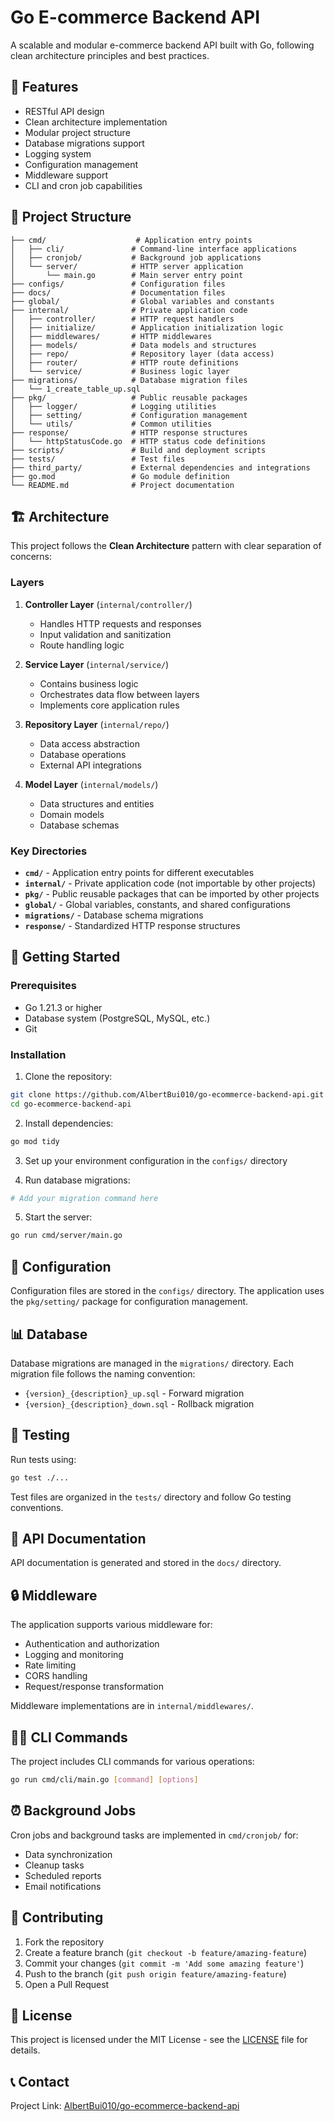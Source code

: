 # Go E-commerce Backend API

A scalable and modular e-commerce backend API built with Go, following clean architecture principles and best practices.

## 🚀 Features

- RESTful API design
- Clean architecture implementation
- Modular project structure
- Database migrations support
- Logging system
- Configuration management
- Middleware support
- CLI and cron job capabilities

## 📁 Project Structure

```
├── cmd/                    # Application entry points
│   ├── cli/               # Command-line interface applications
│   ├── cronjob/           # Background job applications
│   └── server/            # HTTP server application
│       └── main.go        # Main server entry point
├── configs/               # Configuration files
├── docs/                  # Documentation files
├── global/                # Global variables and constants
├── internal/              # Private application code
│   ├── controller/        # HTTP request handlers
│   ├── initialize/        # Application initialization logic
│   ├── middlewares/       # HTTP middlewares
│   ├── models/            # Data models and structures
│   ├── repo/              # Repository layer (data access)
│   ├── router/            # HTTP route definitions
│   └── service/           # Business logic layer
├── migrations/            # Database migration files
│   └── 1_create_table_up.sql
├── pkg/                   # Public reusable packages
│   ├── logger/            # Logging utilities
│   ├── setting/           # Configuration management
│   └── utils/             # Common utilities
├── response/              # HTTP response structures
│   └── httpStatusCode.go  # HTTP status code definitions
├── scripts/               # Build and deployment scripts
├── tests/                 # Test files
├── third_party/           # External dependencies and integrations
├── go.mod                 # Go module definition
└── README.md              # Project documentation
```

## 🏗️ Architecture

This project follows the **Clean Architecture** pattern with clear separation of concerns:

### Layers

1. **Controller Layer** (`internal/controller/`)

   - Handles HTTP requests and responses
   - Input validation and sanitization
   - Route handling logic

2. **Service Layer** (`internal/service/`)

   - Contains business logic
   - Orchestrates data flow between layers
   - Implements core application rules

3. **Repository Layer** (`internal/repo/`)

   - Data access abstraction
   - Database operations
   - External API integrations

4. **Model Layer** (`internal/models/`)
   - Data structures and entities
   - Domain models
   - Database schemas

### Key Directories

- **`cmd/`** - Application entry points for different executables
- **`internal/`** - Private application code (not importable by other projects)
- **`pkg/`** - Public reusable packages that can be imported by other projects
- **`global/`** - Global variables, constants, and shared configurations
- **`migrations/`** - Database schema migrations
- **`response/`** - Standardized HTTP response structures

## 🚦 Getting Started

### Prerequisites

- Go 1.21.3 or higher
- Database system (PostgreSQL, MySQL, etc.)
- Git

### Installation

1. Clone the repository:

```bash
git clone https://github.com/AlbertBui010/go-ecommerce-backend-api.git
cd go-ecommerce-backend-api
```

2. Install dependencies:

```bash
go mod tidy
```

3. Set up your environment configuration in the `configs/` directory

4. Run database migrations:

```bash
# Add your migration command here
```

5. Start the server:

```bash
go run cmd/server/main.go
```

## 🔧 Configuration

Configuration files are stored in the `configs/` directory. The application uses the `pkg/setting/` package for configuration management.

## 📊 Database

Database migrations are managed in the `migrations/` directory. Each migration file follows the naming convention:

- `{version}_{description}_up.sql` - Forward migration
- `{version}_{description}_down.sql` - Rollback migration

## 🧪 Testing

Run tests using:

```bash
go test ./...
```

Test files are organized in the `tests/` directory and follow Go testing conventions.

## 📝 API Documentation

API documentation is generated and stored in the `docs/` directory.

## 🔒 Middleware

The application supports various middleware for:

- Authentication and authorization
- Logging and monitoring
- Rate limiting
- CORS handling
- Request/response transformation

Middleware implementations are in `internal/middlewares/`.

## 🏃‍♂️ CLI Commands

The project includes CLI commands for various operations:

```bash
go run cmd/cli/main.go [command] [options]
```

## ⏰ Background Jobs

Cron jobs and background tasks are implemented in `cmd/cronjob/` for:

- Data synchronization
- Cleanup tasks
- Scheduled reports
- Email notifications

## 🤝 Contributing

1. Fork the repository
2. Create a feature branch (`git checkout -b feature/amazing-feature`)
3. Commit your changes (`git commit -m 'Add some amazing feature'`)
4. Push to the branch (`git push origin feature/amazing-feature`)
5. Open a Pull Request

## 📄 License

This project is licensed under the MIT License - see the [LICENSE](LICENSE) file for details.

## 📞 Contact

Project Link: [AlbertBui010/go-ecommerce-backend-api](https://github.com/AlbertBui010/go-ecommerce-backend-api)
